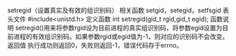 setregid（设置真实及有效的组识别码）
相关函数
setgid，setegid，setfsgid
表头文件
#include<unistd.h>
定义函数
int setregid(gid_t rgid,gid_t egid);
函数说明
setregid()用来将参数rgid设为目前进程的真实组识别码，将参数egid设置为目前进程的有效组识别码。如果参数rgid或egid值为-1，则对应的识别码不会改变。
返回值
执行成功则返回0，失败则返回-1，错误代码存于errno。